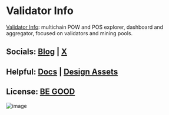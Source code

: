 # Validator Info
[Validator Info](https://validatorinfo.com/): multichain POW and POS explorer, dashboard and aggregator, focused on validators and mining pools. 

## Socials: [Blog](https://validatorinfo.com/blog/) | [X](https://x.com/therealvalinfo)

## Helpful: [Docs](https://github.com/citizenweb3/validatorinfo/blob/main/docs/vinfo%20draft%20paper.md) | [Design Assets](https://github.com/citizenweb3/validatorinfo/tree/main/src/assets)

## License: [BE GOOD](https://github.com/citizenweb3/validatorinfo/blob/main/LICENSE-BG)

![image](https://github.com/citizenweb3/validatorinfo/assets/7550961/6a7d6673-32be-4a31-895c-2793fde91ce4)

